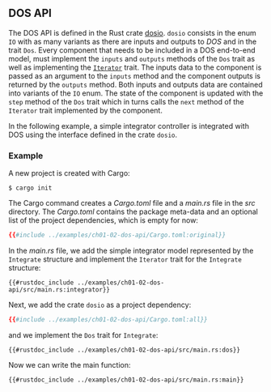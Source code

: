 ## DOS API

The DOS API is defined in the Rust crate [dosio](https://github.com/rconan/dosio). 
`dosio` consists in the enum `IO` with as many variants as there are inputs and outputs to *DOS* and in the trait `Dos`. 
Every component that needs to be included in a DOS end-to-end model, must implement the `inputs` and `outputs` methods of the `Dos` trait as well as implementing the [`Iterator`](https://doc.rust-lang.org/std/iter/index.html#implementing-iterator) trait.
The inputs data to the component is passed as an argument to the `inputs` method and the component outputs is returned by the `outputs` method.
Both inputs and outputs data are contained into variants of the `IO` enum.
The state of the component is updated with the `step` method of the `Dos` trait which in turns calls the `next` method of the `Iterator` trait implemented by the component.

In the following example, a simple integrator controller is integrated with DOS using the interface defined in the crate `dosio`. 

### Example

A new project is created with Cargo:

```console
$ cargo init
```

The Cargo command creates a *Cargo.toml* file
and a *main.rs* file in the *src* directory.
The *Cargo.toml* contains the package meta-data and an optional list of the project dependencies, which is empty for now:
```toml
{{#include ../examples/ch01-02-dos-api/Cargo.toml:original}}
```
In the *main.rs* file, we add the simple integrator model represented by the `Integrate` structure and implement the `Iterator`  trait for the `Integrate` structure:
```rust,no_run,noplayground
{{#rustdoc_include ../examples/ch01-02-dos-api/src/main.rs:integrator}}
```
Next, we add the crate `dosio` as a project dependency:
```toml
{{#include ../examples/ch01-02-dos-api/Cargo.toml:all}}
```
and we implement the `Dos` trait for `Integrate`:
```rust,no_run,noplayground
{{#rustdoc_include ../examples/ch01-02-dos-api/src/main.rs:dos}}
```
Now we can write the main function:
```rust,no_run,noplayground
{{#rustdoc_include ../examples/ch01-02-dos-api/src/main.rs:main}}
```
